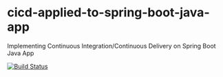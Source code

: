 # cicd-applied-to-spring-boot-java-app
 Implementing Continuous Integration/Continuous Delivery on Spring Boot Java App
 
 
[![Build Status](https://travis-ci.com/Neelesh7544/cicd-applied-to-spring-boot-java-app.svg)](https://travis-ci.com/Neelesh7544/cicd-applied-to-spring-boot-java-app)
